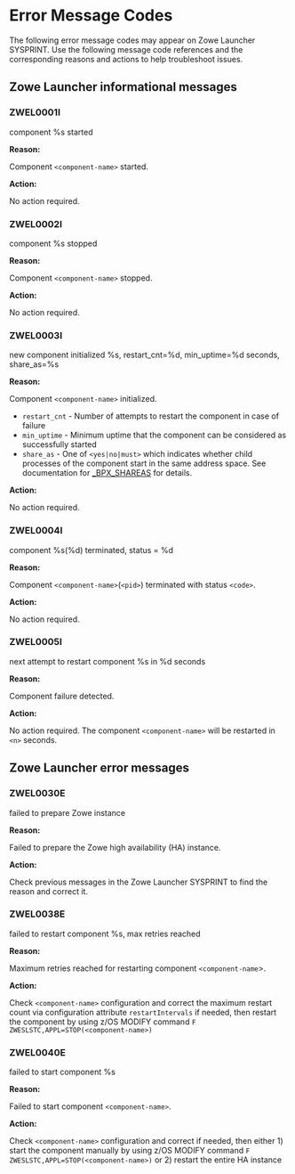 # Error Message Codes

The following error message codes may appear on Zowe Launcher SYSPRINT. Use the following message code references and the corresponding reasons and actions to help troubleshoot issues.

## Zowe Launcher informational messages

### ZWEL0001I

  component %s started

  **Reason:**

  Component `<component-name>` started.

  **Action:**

  No action required.

### ZWEL0002I

  component %s stopped

  **Reason:**

  Component `<component-name>` stopped.

  **Action:**

  No action required.

### ZWEL0003I

  new component initialized %s, restart_cnt=%d, min_uptime=%d seconds, share_as=%s

  **Reason:**

  Component `<component-name>` initialized.
  - `restart_cnt` - Number of attempts to restart the component in case of failure
  - `min_uptime` - Minimum uptime that the component can be considered as successfully started
  - `share_as` - One of `<yes|no|must>` which indicates whether child processes of the component start in the same address space. See documentation for [_BPX_SHAREAS](https://www.ibm.com/docs/en/zos/2.4.0?topic=shell-setting-bpx-shareas-bpx-spawn-script) for details.

  **Action:**

  No action required.

### ZWEL0004I

  component %s\(%d\) terminated, status = %d

  **Reason:**

  Component `<component-name>`(`<pid>`) terminated with status `<code>`.

  **Action:**

  No action required.

### ZWEL0005I

  next attempt to restart component %s in %d seconds

  **Reason:**

  Component failure detected.

  **Action:**

  No action required. The component `<component-name>` will be restarted in `<n>` seconds.

## Zowe Launcher error messages

### ZWEL0030E

  failed to prepare Zowe instance

  **Reason:**

  Failed to prepare the Zowe high availability (HA) instance.

  **Action:**

  Check previous messages in the Zowe Launcher SYSPRINT to find the reason and correct it.

### ZWEL0038E

  failed to restart component %s, max retries reached

  **Reason:**

  Maximum retries reached for restarting component `<component-name`>.

  **Action:**

  Check `<component-name>` configuration and correct the maximum restart count via configuration attribute `restartIntervals` if needed, then restart the component by using z/OS MODIFY command `F ZWESLSTC,APPL=STOP(<component-name>)`

### ZWEL0040E

  failed to start component %s

  **Reason:**

  Failed to start component `<component-name>`.

  **Action:**

  Check `<component-name>` configuration and correct if needed, then either 1) start the component manually by using z/OS MODIFY command `F ZWESLSTC,APPL=STOP(<component-name>)` or 2) restart the entire HA instance

